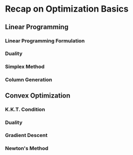 # Recap on Optimization Basics

## Linear Programming

### Linear Programming Formulation

### Duality

### Simplex Method

### Column Generation

## Convex Optimization

### K.K.T. Condition

### Duality

### Gradient Descent

### Newton's Method
